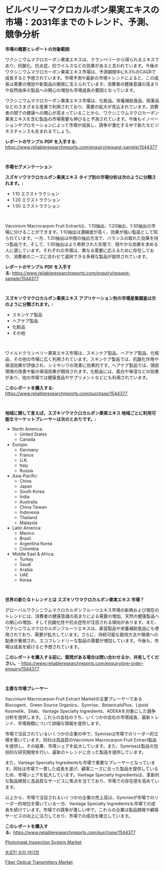 <p><h1>ビルベリーマクロカルポン果実エキスの市場：2031年までのトレンド、予測、競争分析</h1></p><p><strong>市場の概要とレポートの対象範囲</strong></p>
<p><p>ワクシニウムマクロカーポン果実エキスは、クランベリーから得られるエキスであり、抗酸化、抗炎症、抗ウイルスなどの効果があると言われています。今後のワクシニウムマクロカーポン果実エキス市場は、予測期間中に6.3%のCAGRで成長すると予想されています。市場予測や最新の市場トレンドによると、この成長は需要の増加や新製品の開発に支えられています。消費者の健康意識の高まりや自然由来の製品への関心の増加も市場成長の要因となっています。</p><p>ワクシニウムマクロカーポン果実エキス市場は、化粧品、栄養補助食品、医薬品などのさまざまな産業で利用されており、需要の拡大が見込まれています。消費者の間での健康への関心が高まっていることから、ワクシニウムマクロカーポン果実エキスを含む製品の市場需要も伸びると予測されています。今後もイノベーションやプロモーションによって市場が成長し、競争が激化する中で新たなビジネスチャンスも生まれるでしょう。</p></p>
<p><strong>レポートのサンプル PDF を入手する:</strong> <a href="https://www.reliableresearchreports.com/enquiry/request-sample/1544377">https://www.reliableresearchreports.com/enquiry/request-sample/1544377</a></p>
<p>&nbsp;</p>
<p><strong>市場セグメンテーション</strong></p>
<p><strong>スズキソウマクロカルポン果実エキス タイプ別の市場分析は次のように分類されます。:</strong></p>
<p><ul><li>1:10 エクストラクション</li><li>1:20 エクストラクション</li><li>1:30 エクストラクション</li></ul></p>
<p>&nbsp;</p>
<p><p>Vaccinium Macrocarpon Fruit Extractは、1:10抽出、1:20抽出、1:30抽出の市場に分けることができます。1:10抽出は濃縮度が高く、効果が強い製品として知られています。一方、1:20抽出は中間の抽出方法で、バランスの取れた効果を持つ製品です。そして、1:30抽出はより希釈された形態で、穏やかな効果を求める人に適しています。それぞれの市場は、異なる需要に応えるために存在しており、消費者のニーズに合わせて選択できる多様な製品が提供されています。</p></p>
<p><strong>レポートのサンプル PDF を入手する:</strong>&nbsp;<a href="https://www.reliableresearchreports.com/enquiry/request-sample/1544377">https://www.reliableresearchreports.com/enquiry/request-sample/1544377</a></p>
<p>&nbsp;</p>
<p><strong> スズキソウマクロカルポン果実エキス アプリケーション別の市場産業調査は次のように分類されます。:</strong></p>
<p><ul><li>スキンケア製品</li><li>ヘアケア製品</li><li>化粧品</li><li>その他</li></ul></p>
<p>&nbsp;</p>
<p><p>ワイルドクランベリー果実エキス市場は、スキンケア製品、ヘアケア製品、化粧品、その他の市場に広く利用されています。スキンケア製品では、抗酸化作用や保湿効果が評価され、シミやシワの改善に効果的です。ヘアケア製品では、頭皮環境の改善や髪の保湿効果が期待されます。化粧品には、美白や保湿などの効果があり、他の市場では健康食品やサプリメントなどにも利用されています。</p></p>
<p><strong>このレポートを購入する:</strong>&nbsp; <a href="https://www.reliableresearchreports.com/purchase/1544377">https://www.reliableresearchreports.com/purchase/1544377</a></p>
<p>&nbsp;</p>
<p><strong>地域に関して言えば、スズキソウマクロカルポン果実エキス 地域ごとに利用可能なマーケットプレーヤーは次のとおりです。:</strong></p>
<p><ul>
    <li>
        North America:
        <ul>
            <li>United States</li>
            <li>Canada</li>
        </ul>
    </li>
    <li>
        Europe:
        <ul>
            <li>Germany</li>
            <li>France</li>
            <li>U.K.</li>
            <li>Italy</li>
            <li>Russia</li>
        </ul>
    </li>
    <li>
        Asia-Pacific:
        <ul>
            <li>China</li>
            <li>Japan</li>
            <li>South Korea</li>
            <li>India</li>
            <li>Australia</li>
            <li>China Taiwan</li>
            <li>Indonesia</li>
            <li>Thailand</li>
            <li>Malaysia</li>
        </ul>
    </li>
    <li>
        Latin America:
        <ul>
            <li>Mexico</li>
            <li>Brazil</li>
            <li>Argentina Korea</li>
            <li>Colombia</li>
        </ul>
    </li>
    <li>
        Middle East & Africa:
        <ul>
            <li>Turkey</li>
            <li>Saudi</li>
            <li>Arabia</li>
            <li>UAE</li>
            <li>Korea</li>
        </ul>
    </li>
    </ul></p>
<p>&nbsp;</p>
<p><strong>世界の新たなトレンドとは スズキソウマクロカルポン果実エキス 市場？</strong></p>
<p><p>グローバルワクシニウムマクロカルポンフルーツエキス市場の新興および現在のトレンドには、消費者の健康意識の高まりによる需要の増加、天然の健康製品への関心の増加、そして抗酸化性や抗炎症性が注目される傾向があります。また、ワクシニウムマクロカルポンフルーツエキスは、美容製品や栄養補助食品にも使用されており、需要が拡大しています。さらに、持続可能な栽培方法や環境への配慮が重視され、エコフレンドリーな製品の需要が増加しています。今後も、市場は成長を続けると予想されています。</p></p>
<p><strong>このレポートを購入する前に、質問がある場合は問い合わせるか、共有してください。</strong>- <a href="https://www.reliableresearchreports.com/enquiry/pre-order-enquiry/1544377">https://www.reliableresearchreports.com/enquiry/pre-order-enquiry/1544377</a></p>
<p>&nbsp;</p>
<p><strong>主要な市場プレーヤー</strong></p>
<p><p>Vaccinium Macrocarpon Fruit Extract Marketの主要プレーヤーであるBiocogent、Green Source Organics、Symrise、BotanicalsPlus、Lipoid Kosmetik、Silab、Vantage Specialty Ingredients、ADEKAを対象にした競争分析を提供します。これらの会社のうち、いくつかの会社の市場成長、最新トレンド、市場規模について詳細な情報を提供します。</p><p>市場で注目されているいくつかの企業の中で、Symriseは市場でのリーダー的立場を築いています。同社は高品質のVaccinium Macrocarpon Fruit Extract製品を提供し、その結果、市場シェアを拡大しています。また、Symriseは製品の包括的な研究開発を行い、最新のトレンドに合った製品を提供しています。</p><p>また、Vantage Specialty Ingredientsも市場で重要なプレーヤーとなっています。同社は市場で一貫した成長を遂げ、顧客ニーズに合った製品を提供しているため、市場シェアを拡大しています。Vantage Specialty Ingredientsは、革新的な製品開発と高品質なサービスに焦点を当てており、市場での存在感を高めています。</p><p>以上から、市場で注目されるいくつかの企業の売上高は、Symriseが市場でのリーダー的地位を築いている一方、Vantage Specialty Ingredientsも市場での成長を続けています。市場での競争が激しい中で、これらの企業は製品開発や顧客サービスの向上に注力しており、市場での成功を確立しています。</p></p>
<p><strong>このレポートを購入する:</strong>&nbsp;&nbsp;<a href="https://www.reliableresearchreports.com/purchase/1544377">https://www.reliableresearchreports.com/purchase/1544377</a></p>
<p><p><a href="https://github.com/kosella/Market-Research-Report-List-2/blob/main/photomask-inspection-system-market.md">Photomask Inspection System Market</a></p><p><a href="https://github.com/JackieFauhey9089475/Market-Research-Report-List-1/blob/main/286377112374.md">프로틴 프리 미디엄</a></p><p><a href="https://github.com/nathandecarvalho/Market-Research-Report-List-2/blob/main/fiber-optical-transmitters-market.md">Fiber Optical Transmitters Market</a></p></p>
